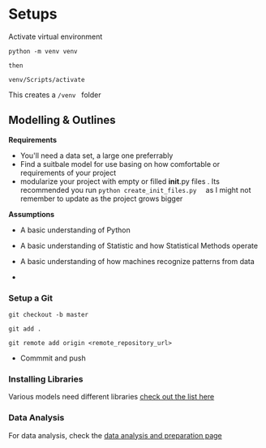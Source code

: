 
# Setups 
Activate virtual environment
```
python -m venv venv

then 
```
```
venv/Scripts/activate
```

This creates a `/venv ` folder 




## Modelling & Outlines

**Requirements**
- You'll need a data set, a large one preferrably
- Find a suitbale model for use basing on how comfortable or requirements of your project
 - modularize your project with empty or filled __init__.py files . Its recommended you  run   `python create_init_files.py  ` as I might not remember to update as the project grows bigger 



**Assumptions**

- A basic understanding of Python
- A basic understanding of Statistic and  how Statistical Methods operate
- A basic understanding of how machines recognize patterns from data 


-

### Setup a Git


` git checkout -b master `

`git add . `

`git remote add origin <remote_repository_url>`

- Commmit and push 



### Installing Libraries 

Various models need different libraries [check out the list here](official_docs/installations.md )

### Data Analysis 
For data analysis, check the [data analysis and preparation page](data_analysis_notes/full_data_analysis.md)



